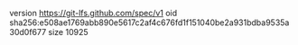 version https://git-lfs.github.com/spec/v1
oid sha256:e508ae1769abb890e5617c2af4c676fd1f151040be2a931bdba9535a30d0f677
size 10925
